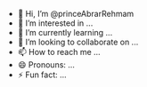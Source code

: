 - 👋 Hi, I’m @princeAbrarRehmam
- 👀 I’m interested in ...
- 🌱 I’m currently learning ...
- 💞️ I’m looking to collaborate on ...
- 📫 How to reach me ...
- 😄 Pronouns: ...
- ⚡ Fun fact: ...

<!---
princeAbrarRehmam/princeAbrarRehmam is a ✨ special ✨ repository because its `README.md` (this file) appears on your GitHub profile.
You can click the Preview link to take a look at your changes.
--->

